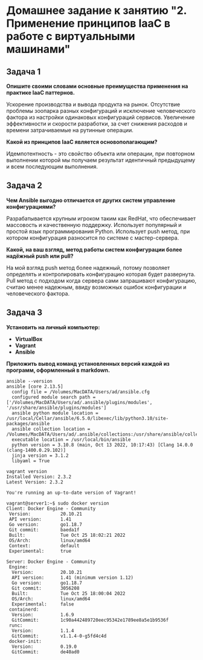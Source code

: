 
# Домашнее задание к занятию "2. Применение принципов IaaC в работе с виртуальными машинами"

## Задача 1

**Опишите своими словами основные преимущества применения на практике IaaC паттернов.**

Ускорение производства и вывода продукта на рынок.
Отсутствие проблемы зоопарка разных конфигураций и исключение человеческого фактора из настройки одинаковых конфигураций сервисов.
Увеличение эффективности и скорости разработки, за счет снижения расходов и  времени затрачиваемые на рутинные операции.

**Какой из принципов IaaC является основополагающим?**

Идемпотентность - это свойство объекта или операции, при повторном выполнении которой мы получаем результат идентичный предыдущему и всем последующим выполнения.

## Задача 2

**Чем Ansible выгодно отличается от других систем управление конфигурациями?**

Разрабатывается крупным игроком таким как RedHat, что обеспечивает массовость и качественную поддержку.
Использует популярный и простой язык программирования Python.
Использует push метод, при котором конфигурация разносится по системе с мастер-сервера.


**Какой, на ваш взгляд, метод работы систем конфигурации более надёжный push или pull?**
 
На мой взгляд push метод более надежный, потому позволяет определять и контролировать конфигурацию которая будет развернута.
Pull метод с подходом когда сервера сами запрашивают конфигурацию, считаю менее надежным, ввиду возможных ошибок конфигурации и человеческого фактора.

## Задача 3
**Установить на личный компьютер:**

- **VirtualBox**
- **Vagrant**
- **Ansible**

**Приложить вывод команд установленных версий каждой из программ, оформленный в markdown.**

```
ansible --version
ansible [core 2.13.5]
  config file = /Volumes/MacDATA/Users/ad/ansible.cfg
  configured module search path = ['/Volumes/MacDATA/Users/ad/.ansible/plugins/modules', '/usr/share/ansible/plugins/modules']
  ansible python module location = /usr/local/Cellar/ansible/6.5.0/libexec/lib/python3.10/site-packages/ansible
  ansible collection location = /Volumes/MacDATA/Users/ad/.ansible/collections:/usr/share/ansible/collections
  executable location = /usr/local/bin/ansible
  python version = 3.10.8 (main, Oct 13 2022, 10:17:43) [Clang 14.0.0 (clang-1400.0.29.102)]
  jinja version = 3.1.2
  libyaml = True
```

```
vagrant version
Installed Version: 2.3.2
Latest Version: 2.3.2

You're running an up-to-date version of Vagrant!
```
```
vagrant@server1:~$ sudo docker version
Client: Docker Engine - Community
 Version:           20.10.21
 API version:       1.41
 Go version:        go1.18.7
 Git commit:        baeda1f
 Built:             Tue Oct 25 18:02:21 2022
 OS/Arch:           linux/amd64
 Context:           default
 Experimental:      true

Server: Docker Engine - Community
 Engine:
  Version:          20.10.21
  API version:      1.41 (minimum version 1.12)
  Go version:       go1.18.7
  Git commit:       3056208
  Built:            Tue Oct 25 18:00:04 2022
  OS/Arch:          linux/amd64
  Experimental:     false
 containerd:
  Version:          1.6.9
  GitCommit:        1c90a442489720eec95342e1789ee8a5e1b9536f
 runc:
  Version:          1.1.4
  GitCommit:        v1.1.4-0-g5fd4c4d
 docker-init:
  Version:          0.19.0
  GitCommit:        de40ad0
  ```
  